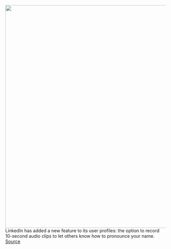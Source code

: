 <img src='https://cdn.vox-cdn.com/thumbor/kyjojjIY1ruw1zphtHuDsK1X2eg=/0x0:830x600/1200x800/filters:focal(349x234:481x366)/cdn.vox-cdn.com/uploads/chorus_image/image/67029584/linkedin_name_pronunciation_feature.0.jpg' width='700px' /><br/>
LinkedIn has added a new feature to its user profiles: the option to record 10-second audio clips to let others know how to pronounce your name.
<a href='https://www.theverge.com/2020/7/8/21317032/linkedin-name-pronunciation-record-audio-feature'> Source <a/>